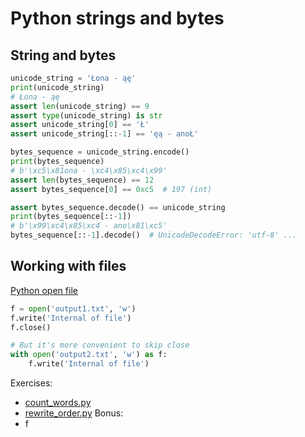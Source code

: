# Python strings and bytes

## String and bytes
```python
unicode_string = 'Łona - ąę'
print(unicode_string)
# Łona - ąę
assert len(unicode_string) == 9
assert type(unicode_string) is str
assert unicode_string[0] == 'Ł'
assert unicode_string[::-1] == 'ęą - anoŁ'

bytes_sequence = unicode_string.encode()
print(bytes_sequence)
# b'\xc5\x81ona - \xc4\x85\xc4\x99'
assert len(bytes_sequence) == 12
assert bytes_sequence[0] == 0xc5  # 197 (int)

assert bytes_sequence.decode() == unicode_string
print(bytes_sequence[::-1])
# b'\x99\xc4\x85\xc4 - ano\x81\xc5'
bytes_sequence[::-1].decode()  # UnicodeDecodeError: 'utf-8' ...
```

## Working with files   
[Python open file][]
```python
f = open('output1.txt', 'w')
f.write('Internal of file')
f.close()

# But it's more convenient to skip close
with open('output2.txt', 'w') as f:
    f.write('Internal of file')
```

Exercises:
* [count_words.py](count_words.py)
* [rewrite_order.py](rewrite_order.py)
Bonus:
* f

[Python open file]: https://www.w3schools.com/python/python_file_handling.asp

